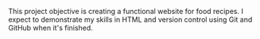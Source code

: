 This project objective is creating a functional website for food recipes.
I expect to demonstrate my skills in HTML and version control using Git and GitHub when it's finished.